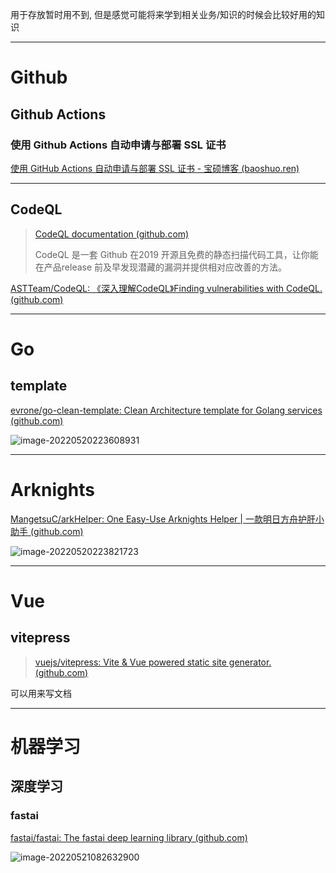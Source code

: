 用于存放暂时用不到, 但是感觉可能将来学到相关业务/知识的时候会比较好用的知识

---

# Github

## Github Actions

### 使用 Github Actions 自动申请与部署 SSL 证书

[使用 GitHub Actions 自动申请与部署 SSL 证书 - 宝硕博客 (baoshuo.ren)](https://blog.baoshuo.ren/post/actions-ssl-cert/)

---

## CodeQL

> [CodeQL documentation (github.com)](https://codeql.github.com/docs/)
>
> CodeQL 是一套 Github 在2019 开源且免费的静态扫描代码工具，让你能在产品release 前及早发现潜藏的漏洞并提供相对应改善的方法。

[ASTTeam/CodeQL: 《深入理解CodeQL》Finding vulnerabilities with CodeQL. (github.com)](https://github.com/ASTTeam/CodeQL)

---

# Go

## template

[evrone/go-clean-template: Clean Architecture template for Golang services (github.com)](https://github.com/evrone/go-clean-template)

![image-20220520223608931](http://cdn.ayusummer233.top/img/202205202236173.png)

---

# Arknights

[MangetsuC/arkHelper: One Easy-Use Arknights Helper | 一款明日方舟护肝小助手 (github.com)](https://github.com/MangetsuC/arkHelper)

![image-20220520223821723](http://cdn.ayusummer233.top/img/202205202238930.png)

---

# Vue

## vitepress

> [vuejs/vitepress: Vite & Vue powered static site generator. (github.com)](https://github.com/vuejs/vitepress)

可以用来写文档

---

# 机器学习

## 深度学习

### fastai

[fastai/fastai: The fastai deep learning library (github.com)](https://github.com/fastai/fastai)

![image-20220521082632900](http://cdn.ayusummer233.top/img/202205210826235.png)